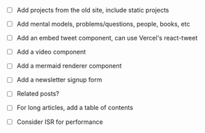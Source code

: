- [ ] Add projects from the old site, include static projects
- [ ] Add mental models, problems/questions, people, books, etc
- [ ] Add an embed tweet component, can use Vercel's react-tweet
- [ ] Add a video component
- [ ] Add a mermaid renderer component
- [ ] Add a newsletter signup form
- [ ] Related posts?
- [ ] For long articles, add a table of contents
- [ ] Consider ISR for performance

